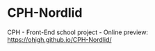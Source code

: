 # CPH-Nordlid
 CPH - Front-End school project - Online preview:  https://ohigh.github.io/CPH-Nordlid/
